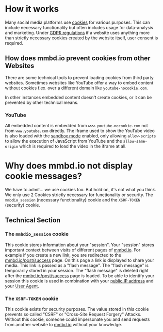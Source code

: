 # How it works

Many social media platforms use [cookies](https://developer.mozilla.org/en-US/docs/Web/HTTP/Cookies) 
for various purposes. This can include necessary functionality but often includes usage for data-analysis 
and marketing. Under [GDPR regulations](https://gdpr.eu/cookies/) if a website uses anything more than 
strictly necessary cookies created by the website itself, user consent is required.

## How does mmbd.io prevent cookies from other Websites

There are some technical tools to prevent loading cookies from third party websites. Sometimes websites like
YouTube offer a way to embed content without cookies f.ex. over a different domain like `youtube-nocookie.com`.

In other instances embedded content doesn't create cookies, or it can be prevented by other technical means.

### YouTube

All embedded content is embedded from `www.youtube-nocookie.com` not from `www.youtube.com` directly. 
The iframe used to show the YouTube video is also loaded with the [sandbox mode](https://developer.mozilla.org/en-US/docs/Web/HTML/Element/iframe?retiredLocale=de#sandbox) 
enabled, only allowing `allow-scripts` to allow the execution of JavaScript from YouTube and the `allow-same-origin`
which is required to load the video in the iframe at all.

# Why does mmbd.io not display cookie messages?

We have to admit... we use cookies too. But hold on, it's not what you think.
We only use 2 Cookies strictly necessary for functionality or security. 
The `mmbdio_session` (necessary functionality) cookie and the `XSRF-TOKEN` (security) cookie.

## Technical Section

### The `mmbdio_session` cookie

This cookie stores information about your "session". Your "session" stores important context 
between visits of different pages of [mmbd.io](https://mmbd.io). For example if you create a new link,
you are redirected to the [mmbd.io/post/success](https://mmbd.io/post/success) page. On this page a link
is displayed to share your media. This link is passed as a "flash message". The "flash message" is 
temporarily stored in your session. The "flash message" is deleted right after
the [mmbd.io/post/success](https://mmbd.io/post/success) page is loaded. To be able to identify your session
this cookie is used in combination with your [public IP address](https://en.wikipedia.org/wiki/IP_address#Public_address)
and your [User Agent](https://developer.mozilla.org/en-US/docs/Web/HTTP/Headers/User-Agent).

### The `XSRF-TOKEN` cookie

This cookie exists for security purposes. The value stored in this cookie prevents so called
"CSRF" or "Cross-Site Request Forgery" Attacks. Without this cookie, someone could impersonate you
and send requests from another website to [mmbd.io](https://mmbd.io) without your knowledge.